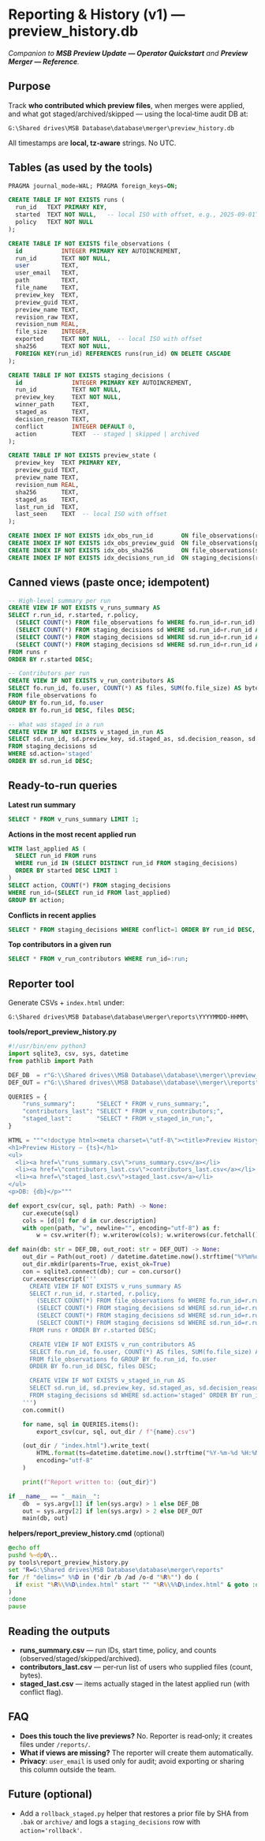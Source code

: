 # Reporting & History (v1) — preview_history.db

_Companion to **MSB Preview Update — Operator Quickstart** and **Preview Merger — Reference**._

## Purpose
Track **who contributed which preview files**, when merges were applied, and what got staged/archived/skipped — using the local‑time audit DB at:
```
G:\Shared drives\MSB Database\database\merger\preview_history.db
```
All timestamps are **local, tz‑aware** strings. No UTC.

## Tables (as used by the tools)
```sql
PRAGMA journal_mode=WAL; PRAGMA foreign_keys=ON;

CREATE TABLE IF NOT EXISTS runs (
  run_id   TEXT PRIMARY KEY,
  started  TEXT NOT NULL,   -- local ISO with offset, e.g., 2025-09-01T12:04:45-05:00
  policy   TEXT NOT NULL
);

CREATE TABLE IF NOT EXISTS file_observations (
  id           INTEGER PRIMARY KEY AUTOINCREMENT,
  run_id       TEXT NOT NULL,
  user         TEXT,
  user_email   TEXT,
  path         TEXT,
  file_name    TEXT,
  preview_key  TEXT,
  preview_guid TEXT,
  preview_name TEXT,
  revision_raw TEXT,
  revision_num REAL,
  file_size    INTEGER,
  exported     TEXT NOT NULL,  -- local ISO with offset
  sha256       TEXT NOT NULL,
  FOREIGN KEY(run_id) REFERENCES runs(run_id) ON DELETE CASCADE
);

CREATE TABLE IF NOT EXISTS staging_decisions (
  id              INTEGER PRIMARY KEY AUTOINCREMENT,
  run_id          TEXT NOT NULL,
  preview_key     TEXT NOT NULL,
  winner_path     TEXT,
  staged_as       TEXT,
  decision_reason TEXT,
  conflict        INTEGER DEFAULT 0,
  action          TEXT  -- staged | skipped | archived
);

CREATE TABLE IF NOT EXISTS preview_state (
  preview_key  TEXT PRIMARY KEY,
  preview_guid TEXT,
  preview_name TEXT,
  revision_num REAL,
  sha256       TEXT,
  staged_as    TEXT,
  last_run_id  TEXT,
  last_seen    TEXT  -- local ISO with offset
);

CREATE INDEX IF NOT EXISTS idx_obs_run_id        ON file_observations(run_id);
CREATE INDEX IF NOT EXISTS idx_obs_preview_guid  ON file_observations(preview_guid);
CREATE INDEX IF NOT EXISTS idx_obs_sha256        ON file_observations(sha256);
CREATE INDEX IF NOT EXISTS idx_decisions_run_id  ON staging_decisions(run_id);
```

## Canned views (paste once; idempotent)
```sql
-- High-level summary per run
CREATE VIEW IF NOT EXISTS v_runs_summary AS
SELECT r.run_id, r.started, r.policy,
  (SELECT COUNT(*) FROM file_observations fo WHERE fo.run_id=r.run_id) AS observed,
  (SELECT COUNT(*) FROM staging_decisions sd WHERE sd.run_id=r.run_id AND sd.action='staged')   AS staged,
  (SELECT COUNT(*) FROM staging_decisions sd WHERE sd.run_id=r.run_id AND sd.action='skipped')  AS skipped,
  (SELECT COUNT(*) FROM staging_decisions sd WHERE sd.run_id=r.run_id AND sd.action='archived') AS archived
FROM runs r
ORDER BY r.started DESC;

-- Contributors per run
CREATE VIEW IF NOT EXISTS v_run_contributors AS
SELECT fo.run_id, fo.user, COUNT(*) AS files, SUM(fo.file_size) AS bytes
FROM file_observations fo
GROUP BY fo.run_id, fo.user
ORDER BY fo.run_id DESC, files DESC;

-- What was staged in a run
CREATE VIEW IF NOT EXISTS v_staged_in_run AS
SELECT sd.run_id, sd.preview_key, sd.staged_as, sd.decision_reason, sd.conflict
FROM staging_decisions sd
WHERE sd.action='staged'
ORDER BY sd.run_id DESC;
```

## Ready-to-run queries
**Latest run summary**
```sql
SELECT * FROM v_runs_summary LIMIT 1;
```
**Actions in the most recent applied run**
```sql
WITH last_applied AS (
  SELECT run_id FROM runs
  WHERE run_id IN (SELECT DISTINCT run_id FROM staging_decisions)
  ORDER BY started DESC LIMIT 1
)
SELECT action, COUNT(*) FROM staging_decisions
WHERE run_id=(SELECT run_id FROM last_applied)
GROUP BY action;
```
**Conflicts in recent applies**
```sql
SELECT * FROM staging_decisions WHERE conflict=1 ORDER BY run_id DESC, id DESC;
```
**Top contributors in a given run**
```sql
SELECT * FROM v_run_contributors WHERE run_id=:run;
```

## Reporter tool
Generate CSVs + `index.html` under:
```
G:\Shared drives\MSB Database\database\merger\reports\YYYYMMDD-HHMM\
```

**tools/report_preview_history.py**
```python
#!/usr/bin/env python3
import sqlite3, csv, sys, datetime
from pathlib import Path

DEF_DB  = r"G:\\Shared drives\\MSB Database\\database\\merger\\preview_history.db"
DEF_OUT = r"G:\\Shared drives\\MSB Database\\database\\merger\\reports"

QUERIES = {
    "runs_summary":      "SELECT * FROM v_runs_summary;",
    "contributors_last": "SELECT * FROM v_run_contributors;",
    "staged_last":       "SELECT * FROM v_staged_in_run;",
}

HTML = """<!doctype html><meta charset=\"utf-8\"><title>Preview History</title>
<h1>Preview History – {ts}</h1>
<ul>
  <li><a href=\"runs_summary.csv\">runs_summary.csv</a></li>
  <li><a href=\"contributors_last.csv\">contributors_last.csv</a></li>
  <li><a href=\"staged_last.csv\">staged_last.csv</a></li>
</ul>
<p>DB: {db}</p>"""

def export_csv(cur, sql, path: Path) -> None:
    cur.execute(sql)
    cols = [d[0] for d in cur.description]
    with open(path, "w", newline="", encoding="utf-8") as f:
        w = csv.writer(f); w.writerow(cols); w.writerows(cur.fetchall())

def main(db: str = DEF_DB, out_root: str = DEF_OUT) -> None:
    out_dir = Path(out_root) / datetime.datetime.now().strftime("%Y%m%d-%H%M")
    out_dir.mkdir(parents=True, exist_ok=True)
    con = sqlite3.connect(db); cur = con.cursor()
    cur.executescript('''
      CREATE VIEW IF NOT EXISTS v_runs_summary AS
      SELECT r.run_id, r.started, r.policy,
        (SELECT COUNT(*) FROM file_observations fo WHERE fo.run_id=r.run_id) AS observed,
        (SELECT COUNT(*) FROM staging_decisions sd WHERE sd.run_id=r.run_id AND sd.action='staged')   AS staged,
        (SELECT COUNT(*) FROM staging_decisions sd WHERE sd.run_id=r.run_id AND sd.action='skipped')  AS skipped,
        (SELECT COUNT(*) FROM staging_decisions sd WHERE sd.run_id=r.run_id AND sd.action='archived') AS archived
      FROM runs r ORDER BY r.started DESC;

      CREATE VIEW IF NOT EXISTS v_run_contributors AS
      SELECT fo.run_id, fo.user, COUNT(*) AS files, SUM(fo.file_size) AS bytes
      FROM file_observations fo GROUP BY fo.run_id, fo.user
      ORDER BY fo.run_id DESC, files DESC;

      CREATE VIEW IF NOT EXISTS v_staged_in_run AS
      SELECT sd.run_id, sd.preview_key, sd.staged_as, sd.decision_reason, sd.conflict
      FROM staging_decisions sd WHERE sd.action='staged' ORDER BY run_id DESC;
    ''')
    con.commit()

    for name, sql in QUERIES.items():
        export_csv(cur, sql, out_dir / f"{name}.csv")

    (out_dir / "index.html").write_text(
        HTML.format(ts=datetime.datetime.now().strftime("%Y-%m-%d %H:%M"), db=db),
        encoding="utf-8"
    )

    print(f"Report written to: {out_dir}")

if __name__ == "__main__":
    db  = sys.argv[1] if len(sys.argv) > 1 else DEF_DB
    out = sys.argv[2] if len(sys.argv) > 2 else DEF_OUT
    main(db, out)
```

**helpers/report_preview_history.cmd** (optional)
```bat
@echo off
pushd %~dp0\..
py tools\report_preview_history.py
set "R=G:\Shared drives\MSB Database\database\merger\reports"
for /f "delims=" %%D in ('dir /b /ad /o-d "%R%"') do (
  if exist "%R%\%%D\index.html" start "" "%R%\%%D\index.html" & goto :done
)
:done
pause
```

## Reading the outputs
- **runs_summary.csv** — run IDs, start time, policy, and counts (observed/staged/skipped/archived).
- **contributors_last.csv** — per‑run list of users who supplied files (count, bytes).
- **staged_last.csv** — items actually staged in the latest applied run (with conflict flag).

## FAQ
- **Does this touch the live previews?** No. Reporter is read‑only; it creates files under `/reports/`.
- **What if views are missing?** The reporter will create them automatically.
- **Privacy**: `user_email` is used only for audit; avoid exporting or sharing this column outside the team.

## Future (optional)
- Add a `rollback_staged.py` helper that restores a prior file by SHA from `.bak` or `archive/` and logs a `staging_decisions` row with `action='rollback'`.

